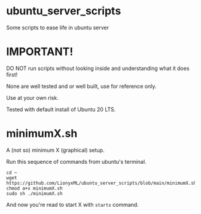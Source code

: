 # ubuntu_server_scripts
Some scripts to ease life in ubuntu server

# IMPORTANT!
DO NOT run scripts without looking inside and understanding what
it does first!

None are well tested and or well built, use for reference only.

Use at your own risk.

Tested with default install of Ubuntu 20 LTS.

# minimumX.sh
A (not so) minimum X (graphical) setup.

Run this sequence of commands from ubuntu's terminal.

```
cd ~
wget https://github.com/LionyxML/ubuntu_server_scripts/blob/main/minimumX.sh
chmod a+x minimumX.sh
sudo sh ./minimumX.sh
```
And now you're read to start X with `startx` command.


